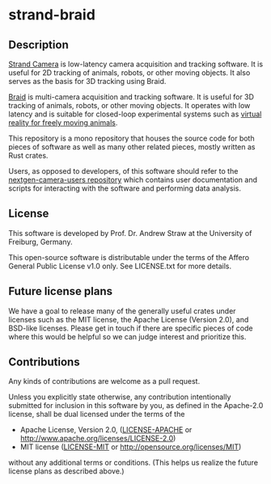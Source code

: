 # strand-braid

## Description

[Strand Camera](https://strawlab.org/strand-cam/) is low-latency camera acquisition and tracking software. It is useful for 2D tracking of animals, robots, or other moving objects. It also serves as the basis for 3D tracking using Braid.

[Braid](https://strawlab.org/braid/) is multi-camera acquisition and tracking
software. It is useful for 3D tracking of animals, robots, or other moving
objects. It operates with low latency and is suitable for closed-loop
experimental systems such as [virtual reality for freely moving
animals](https://strawlab.org/freemovr/).

This repository is a mono repository that houses the source code for both pieces
of software as well as many other related pieces, mostly written as Rust crates.

Users, as opposed to developers, of this software should refer to the
[nextgen-camera-users
repository](https://github.com/strawlab/nextgen-camera-users/) which contains
user documentation and scripts for interacting with the software and performing
data analysis.

## License

This software is developed by Prof. Dr. Andrew Straw at the University of Freiburg, Germany.

This open-source software is distributable under the terms of the Affero General
Public License v1.0 only. See LICENSE.txt for more details.

## Future license plans

We have a goal to release many of the generally useful crates under licenses
such as the MIT license, the Apache License (Version 2.0), and BSD-like
licenses. Please get in touch if there are specific pieces of code where this
would be helpful so we can judge interest and prioritize this.

## Contributions

Any kinds of contributions are welcome as a pull request.

Unless you explicitly state otherwise, any contribution intentionally submitted
for inclusion in this software by you, as defined in the Apache-2.0 license,
shall be dual licensed under the terms of the

 * Apache License, Version 2.0, ([LICENSE-APACHE](LICENSE-APACHE) or
   http://www.apache.org/licenses/LICENSE-2.0)
 * MIT license ([LICENSE-MIT](LICENSE-MIT) or
   http://opensource.org/licenses/MIT)

without any additional
terms or conditions. (This helps us realize the future license plans as
described above.)
